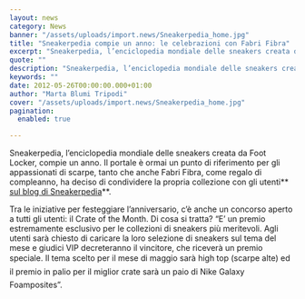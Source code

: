 ```yaml
---
layout: news
category: News
banner: "/assets/uploads/import.news/Sneakerpedia_home.jpg"
title: "Sneakerpedia compie un anno: le celebrazioni con Fabri Fibra"
excerpt: "Sneakerpedia, l’enciclopedia mondiale delle sneakers creata da Foot Locker, compie un anno. Il portale è ormai un punto di riferimento per gli appassionati di scarpe, tanto che anche Fabri Fibra, come regalo di compleanno, ha deciso di condividere la propria collezione con gli utenti sul blog di Sneakerpedia. Tra le iniziative per festeggiare l’anniversario, c’è [&hellip"
quote: ""
description: "Sneakerpedia, l’enciclopedia mondiale delle sneakers creata da Foot Locker, compie un anno. Il portale è ormai un punto di riferimento per gli appassionati di scarpe, tanto che anche Fabri Fibra, come regalo di compleanno, ha deciso di condividere la propria collezione con gli utenti sul blog di Sneakerpedia. Tra le iniziative per festeggiare l’anniversario, c’è [&hellip"
keywords: ""
date: 2012-05-26T00:00:00.000+01:00
author: "Marta Blumi Tripodi"
cover: "/assets/uploads/import.news/Sneakerpedia_home.jpg"
pagination:
  enabled: true

---
```


Sneakerpedia, l’enciclopedia mondiale delle sneakers creata da Foot Locker, compie un anno. Il portale è ormai un punto di riferimento per gli appassionati di scarpe, tanto che anche Fabri Fibra, come regalo di compleanno, ha deciso di condividere la propria collezione con gli utenti**[ sul blog di Sneakerpedia](http://www.sneakerpedia.com/users/9572 "http://www.sneakerpedia.com/users/9572")**.

Tra le iniziative per festeggiare l’anniversario, c’è anche un concorso aperto a tutti gli utenti: il Crate of the Month. Di cosa si tratta? “E’ un premio estremamente esclusivo per le collezioni di sneakers più meritevoli. Agli utenti sarà chiesto di caricare la loro selezione di sneakers sul tema del mese e giudici VIP decreteranno il vincitore, che riceverà un premio speciale. Il tema scelto per il mese di maggio sarà high top (scarpe alte) ed il premio in palio per il miglior crate sarà un paio di Nike Galaxy Foamposites”.  